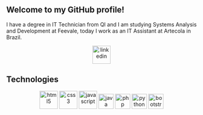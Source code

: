 ## Welcome to my GitHub profile!

I have a degree in IT Technician from QI and I am studying Systems Analysis and Development at Feevale, today I work as an IT Assistant at Artecola in Brazil.

<div align="center">
    <a href="https://www.linkedin.com/in/jonas-schlemmer">
        <img alt="linkedin" width="48" src="https://cdn.jsdelivr.net/gh/devicons/devicon@latest/icons/linkedin/linkedin-original.svg">
    </a>
</div>

## Technologies
<div align="center">
    <img width="48" alt="html5" src="https://cdn.jsdelivr.net/gh/devicons/devicon/icons/html5/html5-original.svg">
    <img width="48" alt="css3" src="https://cdn.jsdelivr.net/gh/devicons/devicon/icons/css3/css3-original.svg">
    <img width="48" alt="javascript" src="https://cdn.jsdelivr.net/gh/devicons/devicon/icons/javascript/javascript-original.svg">
    <img width="40" alt="java" src="https://cdn.jsdelivr.net/gh/devicons/devicon@latest/icons/java/java-original.svg">
    <img width="40" alt="php" src="https://cdn.jsdelivr.net/gh/devicons/devicon@latest/icons/php/php-original.svg">
    <img width="40" alt="python" src="https://cdn.jsdelivr.net/gh/devicons/devicon@latest/icons/python/python-original.svg">
    <img width="40" alt="bootstrap" src="https://cdn.jsdelivr.net/gh/devicons/devicon@latest/icons/bootstrap/bootstrap-original.svg">
</div>
